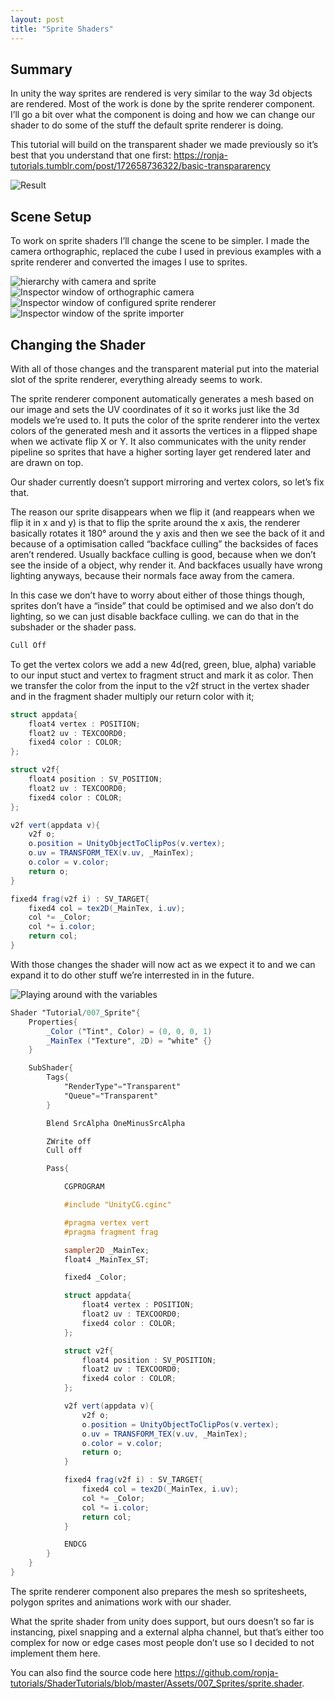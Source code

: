 ```yaml
---
layout: post
title: "Sprite Shaders"
---
```

## Summary
In unity the way sprites are rendered is very similar to the way 3d objects are rendered. Most of the work is done by the sprite renderer component. I’ll go a bit over what the component is doing and how we can change our shader to do some of the stuff the default sprite renderer is doing.

This tutorial will build on the transparent shader we made previously so it’s best that you understand that one first:
<https://ronja-tutorials.tumblr.com/post/172658736322/basic-transpararency>

![Result](/assets/images/posts/007/Result.png)

## Scene Setup
To work on sprite shaders I’ll change the scene to be simpler. I made the camera orthographic, replaced the cube I used in previous examples with a sprite renderer and converted the images I use to sprites.

![hierarchy with camera and sprite](/assets/images/posts/007/Hierarchy.png)<br/>
![Inspector window of orthographic camera](/assets/images/posts/007/CameraInspector.png)<br/>
![Inspector window of configured sprite renderer](/assets/images/posts/007/SpriteInspector.png)<br/>
![Inspector window of the sprite importer](/assets/images/posts/007/SpriteImporter.png)

## Changing the Shader
With all of those changes and the transparent material put into the material slot of the sprite renderer, everything already seems to work.

The sprite renderer component automatically generates a mesh based on our image and sets the UV coordinates of it so it works just like the 3d models we’re used to. It puts the color of the sprite renderer into the vertex colors of the generated mesh and it assorts the vertices in a flipped shape when we activate flip X or Y. It also communicates with the unity render pipeline so sprites that have a higher sorting layer get rendered later and are drawn on top.

Our shader currently doesn’t support mirroring and vertex colors, so let’s fix that.

The reason our sprite disappears when we flip it (and reappears when we flip it in x and y) is that to flip the sprite around the x axis, the renderer basically rotates it 180° around the y axis and then we see the back of it and because of a optimisation called “backface culling” the backsides of faces aren’t rendered. Usually backface culling is good, because when we don’t see the inside of a object, why render it. And backfaces usually have wrong lighting anyways, because their normals face away from the camera.

In this case we don’t have to worry about either of those things though, sprites don’t have a “inside” that could be optimised and we also don’t do lighting, so we can just disable backface culling. we can do that in the subshader or the shader pass.

```glsl
Cull Off
```

To get the vertex colors we add a new 4d(red, green, blue, alpha) variable to our input stuct and vertex to fragment struct and mark it as color. Then we transfer the color  from the input to the v2f struct in the vertex shader and in the fragment shader multiply our return color with it;

```glsl
struct appdata{
    float4 vertex : POSITION;
    float2 uv : TEXCOORD0;
    fixed4 color : COLOR;
};

struct v2f{
    float4 position : SV_POSITION;
    float2 uv : TEXCOORD0;
    fixed4 color : COLOR;
};

v2f vert(appdata v){
    v2f o;
    o.position = UnityObjectToClipPos(v.vertex);
    o.uv = TRANSFORM_TEX(v.uv, _MainTex);
    o.color = v.color;
    return o;
}

fixed4 frag(v2f i) : SV_TARGET{
    fixed4 col = tex2D(_MainTex, i.uv);
    col *= _Color;
    col *= i.color;
    return col;
}
```

With those changes the shader will now act as we expect it to and we can expand it to do other stuff we’re interrested in in the future.

![Playing around with the variables](/assets/images/posts/007/AdjustVariables.gif)

```glsl
Shader "Tutorial/007_Sprite"{
	Properties{
		_Color ("Tint", Color) = (0, 0, 0, 1)
		_MainTex ("Texture", 2D) = "white" {}
	}

	SubShader{
		Tags{ 
			"RenderType"="Transparent" 
			"Queue"="Transparent"
		}

		Blend SrcAlpha OneMinusSrcAlpha

		ZWrite off
		Cull off

		Pass{

			CGPROGRAM

			#include "UnityCG.cginc"

			#pragma vertex vert
			#pragma fragment frag

			sampler2D _MainTex;
			float4 _MainTex_ST;

			fixed4 _Color;

			struct appdata{
				float4 vertex : POSITION;
				float2 uv : TEXCOORD0;
				fixed4 color : COLOR;
			};

			struct v2f{
				float4 position : SV_POSITION;
				float2 uv : TEXCOORD0;
				fixed4 color : COLOR;
			};

			v2f vert(appdata v){
				v2f o;
				o.position = UnityObjectToClipPos(v.vertex);
				o.uv = TRANSFORM_TEX(v.uv, _MainTex);
				o.color = v.color;
				return o;
			}

			fixed4 frag(v2f i) : SV_TARGET{
				fixed4 col = tex2D(_MainTex, i.uv);
				col *= _Color;
				col *= i.color;
				return col;
			}

			ENDCG
		}
	}
}
```

The sprite renderer component also prepares the mesh so spritesheets, polygon sprites and animations work with our shader.

What the sprite shader from unity does support, but ours doesn’t so far is instancing, pixel snapping and a external alpha channel, but that’s either too complex for now or edge cases most people don’t use so I decided to not implement them here.

You can also find the source code here <https://github.com/ronja-tutorials/ShaderTutorials/blob/master/Assets/007_Sprites/sprite.shader>.